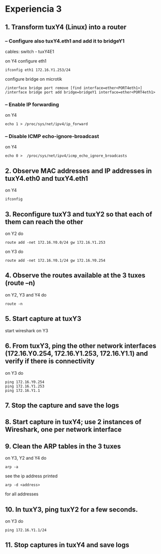 # Experiencia 3

## 1. Transform tuxY4 (Linux) into a router

### – Configure also tuxY4.eth1 and add it to bridgeY1

cables:
switch - tuxY4E1

on Y4 configure eth1

    ifconfig eth1 172.16.Y1.253/24

configure bridge on microtik

    /interface bridge port remove [find interface=ether<PORT4eth1>]
    /interface bridge port add bridge=bridgeY1 interface=ether<PORT4eth1>

### – Enable IP forwarding

on Y4

    echo 1 > /proc/sys/net/ipv4/ip_forward

### – Disable ICMP echo-ignore-broadcast

on Y4

    echo 0 >  /proc/sys/net/ipv4/icmp_echo_ignore_broadcasts

## 2. Observe MAC addresses and IP addresses in tuxY4.eth0 and tuxY4.eth1

on Y4

    ifconfig

## 3. Reconfigure tuxY3 and tuxY2 so that each of them can reach the other

on Y2 do

    route add -net 172.16.Y0.0/24 gw 172.16.Y1.253

on Y3 do

    route add -net 172.16.Y0.1/24 gw 172.16.Y0.254

## 4. Observe the routes available at the 3 tuxes (route –n)

on Y2, Y3 and Y4 do

    route -n

## 5. Start capture at tuxY3

start wireshark on Y3

## 6. From tuxY3, ping the other network interfaces (172.16.Y0.254, 172.16.Y1.253, 172.16.Y1.1) and verify if there is connectivity

on Y3 do

    ping 172.16.Y0.254
    ping 172.16.Y1.253
    ping 172.16.Y1.1

## 7. Stop the capture and save the logs

## 8. Start capture in tuxY4; use 2 instances of Wireshark, one per network interface

## 9. Clean the ARP tables in the 3 tuxes

on Y3, Y2 and Y4 do

    arp -a

see the ip address printed

    arp -d <address>

for all addresses

## 10. In tuxY3, ping tuxY2 for a few seconds.

on Y3 do

    ping 172.16.Y1.1/24

## 11. Stop captures in tuxY4 and save logs
